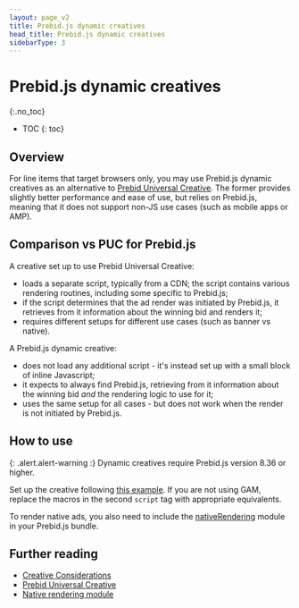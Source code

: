 ```yaml
---
layout: page_v2
title: Prebid.js dynamic creatives
head_title: Prebid.js dynamic creatives 
sidebarType: 3
---
```


# Prebid.js dynamic creatives
{:.no_toc}

- TOC
{: toc}

## Overview

For line items that target browsers only, you may use Prebid.js dynamic creatives as an alternative to [Prebid Universal Creative](/overview/prebid-universal-creative.html). The former provides slightly better performance and ease of use, but relies on Prebid.js, meaning that it does not support non-JS use cases (such as mobile apps or AMP).

## Comparison vs PUC for Prebid.js

A creative set up to use Prebid Universal Creative:

- loads a separate script, typically from a CDN; the script contains various rendering routines, including some specific to Prebid.js;
- if the script determines that the ad render was initiated by Prebid.js, it retrieves from it information about the winning bid and renders it;
- requires different setups for different use cases (such as banner vs native).

A Prebid.js dynamic creative:

- does not load any additional script - it's instead set up with a small block of inline Javascript;
- it expects to always find Prebid.js, retrieving from it information about the winning bid _and_ the rendering logic to use for it;
- uses the same setup for all cases - but does not work when the render is not initiated by Prebid.js.

## How to use

{: .alert.alert-warning :}
Dynamic creatives require Prebid.js version 8.36 or higher.

Set up the creative following [this example](https://github.com/prebid/Prebid.js/blob/master/integrationExamples/gpt/x-domain/creative.html). If you are not using GAM, replace the macros in the second `script` tag with appropriate equivalents.

To render native ads, you also need to include the [nativeRendering](/dev-docs/modules/nativeRendering.html) module in your Prebid.js bundle.

## Further reading

- [Creative Considerations](/adops/creative-considerations.html)
- [Prebid Universal Creative](/overview/prebid-universal-creative.html)
- [Native rendering module](/dev-docs/modules/nativeRendering.html)
